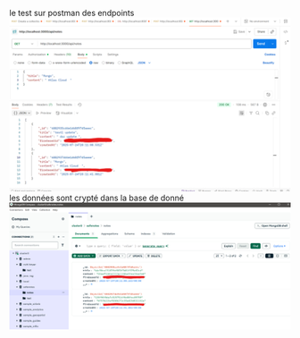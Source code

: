 le test sur postman des endpoints
![alt text](image.png)
les données sont crypté dans la base de donné 
![alt text](image-1.png)